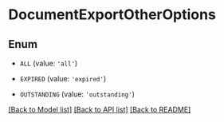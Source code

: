 # DocumentExportOtherOptions


## Enum

* `ALL` (value: `'all'`)

* `EXPIRED` (value: `'expired'`)

* `OUTSTANDING` (value: `'outstanding'`)

[[Back to Model list]](../README.md#documentation-for-models) [[Back to API list]](../README.md#documentation-for-api-endpoints) [[Back to README]](../README.md)


